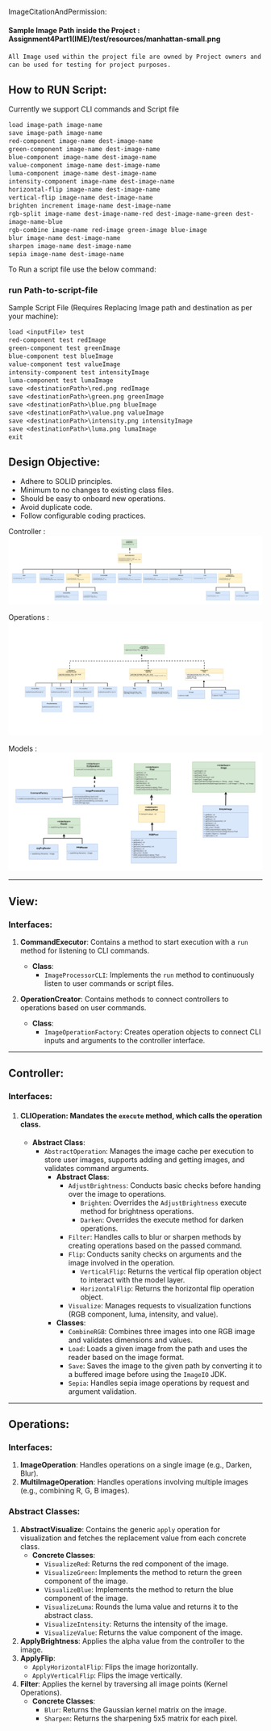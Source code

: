 ImageCitationAndPermission: 
    
#### Sample Image Path inside the Project : **Assignment4Part1(IME)/test/resources/manhattan-small.png**

    All Image used within the project file are owned by Project owners and can be used for testing for project purposes.


<h2>How to RUN Script:</h2>

Currently we support CLI commands and Script file

    load image-path image-name  
    save image-path image-name  
    red-component image-name dest-image-name  
    green-component image-name dest-image-name  
    blue-component image-name dest-image-name  
    value-component image-name dest-image-name  
    luma-component image-name dest-image-name  
    intensity-component image-name dest-image-name  
    horizontal-flip image-name dest-image-name  
    vertical-flip image-name dest-image-name  
    brighten increment image-name dest-image-name  
    rgb-split image-name dest-image-name-red dest-image-name-green dest-image-name-blue  
    rgb-combine image-name red-image green-image blue-image  
    blur image-name dest-image-name  
    sharpen image-name dest-image-name  
    sepia image-name dest-image-name  

To Run a script file use the below command:
<p><h3> run Path-to-script-file</h3>

Sample Script File (Requires Replacing Image path and destination as per your machine):

    load <inputFile> test
    red-component test redImage
    green-component test greenImage
    blue-component test blueImage
    value-component test valueImage
    intensity-component test intensityImage
    luma-component test lumaImage
    save <destinationPath>\red.png redImage
    save <destinationPath>\green.png greenImage
    save <destinationPath>\blue.png blueImage
    save <destinationPath>\value.png valueImage
    save <destinationPath>\intensity.png intensityImage
    save <destinationPath>\luma.png lumaImage
    exit

## Design Objective:

- Adhere to SOLID principles.
- Minimum to no changes to existing class files.
- Should be easy to onboard new operations.
- Avoid duplicate code.
- Follow configurable coding practices.

Controller :
![ClassDiagram](Assignment4Part1(IME)/res/controller.jpg)

Operations :
![ClassDiagram](Assignment4Part1(IME)/res/model.jpg)

Models :
![ClassDiagram](Assignment4Part1(IME)/res/models.png)


---

## View:

### Interfaces:

1. **CommandExecutor**: Contains a method to start execution with a `run` method for listening to CLI commands.
    - **Class**:
        - `ImageProcessorCLI`: Implements the `run` method to continuously listen to user commands or script files.

2. **OperationCreator**: Contains methods to connect controllers to operations based on user commands.
    - **Class**:
        - `ImageOperationFactory`: Creates operation objects to connect CLI inputs and arguments to the controller interface.

---

## Controller:

### Interfaces:


1. #### **CLIOperation**: Mandates the `execute` method, which calls the operation class.
    - **Abstract Class**:
        - `AbstractOperation`: Manages the image cache per execution to store user images, supports adding and getting images, and validates command arguments.
            - **Abstract Class**:
                - `AdjustBrightness`: Conducts basic checks before handing over the image to operations.
                    - `Brighten`: Overrides the `AdjustBrightness` execute method for brightness operations.
                    - `Darken`: Overrides the execute method for darken operations.
                - `Filter`: Handles calls to blur or sharpen methods by creating operations based on the passed command.
                - `Flip`: Conducts sanity checks on arguments and the image involved in the operation.
                    - `VerticalFlip`: Returns the vertical flip operation object to interact with the model layer.
                    - `HorizontalFlip`: Returns the horizontal flip operation object.
                - `Visualize`: Manages requests to visualization functions (RGB component, luma, intensity, and value).
            - **Classes**:
                - `CombineRGB`: Combines three images into one RGB image and validates dimensions and values.
                - `Load`: Loads a given image from the path and uses the reader based on the image format.
                - `Save`: Saves the image to the given path by converting it to a buffered image before using the `ImageIO` JDK.
                - `Sepia`: Handles sepia image operations by request and argument validation.

---

## Operations:

### Interfaces:

1. **ImageOperation**: Handles operations on a single image (e.g., Darken, Blur).
2. **MultiImageOperation**: Handles operations involving multiple images (e.g., combining R, G, B images).

### Abstract Classes:

1. **AbstractVisualize**: Contains the generic `apply` operation for visualization and fetches the replacement value from each concrete class.
    - **Concrete Classes**:
        - `VisualizeRed`: Returns the red component of the image.
        - `VisualizeGreen`: Implements the method to return the green component of the image.
        - `VisualizeBlue`: Implements the method to return the blue component of the image.
        - `VisualizeLuma`: Rounds the luma value and returns it to the abstract class.
        - `VisualizeIntensity`: Returns the intensity of the image.
        - `VisualizeValue`: Returns the value component of the image.
2. **ApplyBrightness**: Applies the alpha value from the controller to the image.
3. **ApplyFlip**:
    - `ApplyHorizontalFlip`: Flips the image horizontally.
    - `ApplyVerticalFlip`: Flips the image vertically.
4. **Filter**: Applies the kernel by traversing all image points (Kernel Operations).
    - **Concrete Classes**:
        - `Blur`: Returns the Gaussian kernel matrix on the image.
        - `Sharpen`: Returns the sharpening 5x5 matrix for each pixel.




